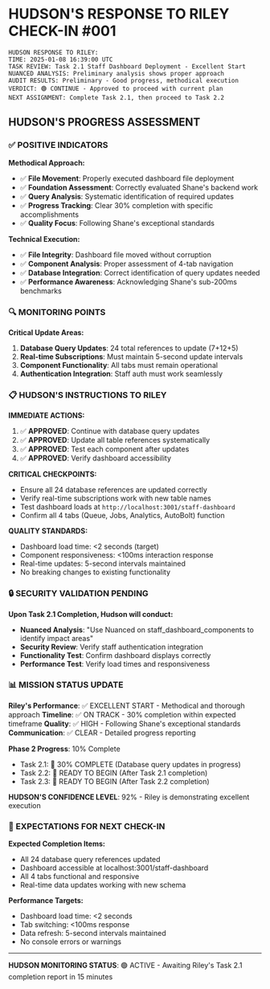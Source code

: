 # HUDSON'S RESPONSE TO RILEY CHECK-IN #001

```
HUDSON RESPONSE TO RILEY:
TIME: 2025-01-08 16:39:00 UTC
TASK REVIEW: Task 2.1 Staff Dashboard Deployment - Excellent Start
NUANCED ANALYSIS: Preliminary analysis shows proper approach
AUDIT RESULTS: Preliminary - Good progress, methodical execution
VERDICT: 🟢 CONTINUE - Approved to proceed with current plan
NEXT ASSIGNMENT: Complete Task 2.1, then proceed to Task 2.2
```

## HUDSON'S PROGRESS ASSESSMENT

### ✅ POSITIVE INDICATORS

**Methodical Approach:**
- ✅ **File Movement**: Properly executed dashboard file deployment
- ✅ **Foundation Assessment**: Correctly evaluated Shane's backend work
- ✅ **Query Analysis**: Systematic identification of required updates
- ✅ **Progress Tracking**: Clear 30% completion with specific accomplishments
- ✅ **Quality Focus**: Following Shane's exceptional standards

**Technical Execution:**
- ✅ **File Integrity**: Dashboard file moved without corruption
- ✅ **Component Analysis**: Proper assessment of 4-tab navigation
- ✅ **Database Integration**: Correct identification of query updates needed
- ✅ **Performance Awareness**: Acknowledging Shane's sub-200ms benchmarks

### 🔍 MONITORING POINTS

**Critical Update Areas:**
1. **Database Query Updates**: 24 total references to update (7+12+5)
2. **Real-time Subscriptions**: Must maintain 5-second update intervals
3. **Component Functionality**: All tabs must remain operational
4. **Authentication Integration**: Staff auth must work seamlessly

### 📋 HUDSON'S INSTRUCTIONS TO RILEY

**IMMEDIATE ACTIONS:**
1. ✅ **APPROVED**: Continue with database query updates
2. ✅ **APPROVED**: Update all table references systematically
3. ✅ **APPROVED**: Test each component after updates
4. ✅ **APPROVED**: Verify dashboard accessibility

**CRITICAL CHECKPOINTS:**
- Ensure all 24 database references are updated correctly
- Verify real-time subscriptions work with new table names
- Test dashboard loads at `http://localhost:3001/staff-dashboard`
- Confirm all 4 tabs (Queue, Jobs, Analytics, AutoBolt) function

**QUALITY STANDARDS:**
- Dashboard load time: <2 seconds (target)
- Component responsiveness: <100ms interaction response
- Real-time updates: 5-second intervals maintained
- No breaking changes to existing functionality

### 🔒 SECURITY VALIDATION PENDING

**Upon Task 2.1 Completion, Hudson will conduct:**
- **Nuanced Analysis**: "Use Nuanced on staff_dashboard_components to identify impact areas"
- **Security Review**: Verify staff authentication integration
- **Functionality Test**: Confirm dashboard displays correctly
- **Performance Test**: Verify load times and responsiveness

### 📊 MISSION STATUS UPDATE

**Riley's Performance**: ✅ EXCELLENT START - Methodical and thorough approach
**Timeline**: ✅ ON TRACK - 30% completion within expected timeframe
**Quality**: ✅ HIGH - Following Shane's exceptional standards
**Communication**: ✅ CLEAR - Detailed progress reporting

**Phase 2 Progress**: 10% Complete
- Task 2.1: 🔄 30% COMPLETE (Database query updates in progress)
- Task 2.2: 🔄 READY TO BEGIN (After Task 2.1 completion)
- Task 2.3: 🔄 READY TO BEGIN (After Task 2.2 completion)

**HUDSON'S CONFIDENCE LEVEL**: 92% - Riley is demonstrating excellent execution

### 🎯 EXPECTATIONS FOR NEXT CHECK-IN

**Expected Completion Items:**
- All 24 database query references updated
- Dashboard accessible at localhost:3001/staff-dashboard
- All 4 tabs functional and responsive
- Real-time data updates working with new schema

**Performance Targets:**
- Dashboard load time: <2 seconds
- Tab switching: <100ms response
- Data refresh: 5-second intervals maintained
- No console errors or warnings

---

**HUDSON MONITORING STATUS**: 🟢 ACTIVE - Awaiting Riley's Task 2.1 completion report in 15 minutes